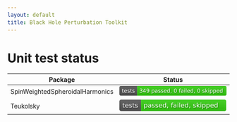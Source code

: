 ```yaml
---
layout: default
title: Black Hole Perturbation Toolkit
---
```


# Unit test status

| Package | Status |
| --- | --- |
| SpinWeightedSpheroidalHarmonics | ![SpinWeightedSpheroidalHarmonics unit test status](https://raw.githubusercontent.com/BlackHolePerturbationToolkit/SpinWeightedSpheroidalHarmonics/gh-pages/badges/master/testresult.svg) |
| Teukolsky | ![Teukolsky unit test status](https://raw.githubusercontent.com/BlackHolePerturbationToolkit/Teukolsky/gh-pages/badges/master/testresult.svg) |
